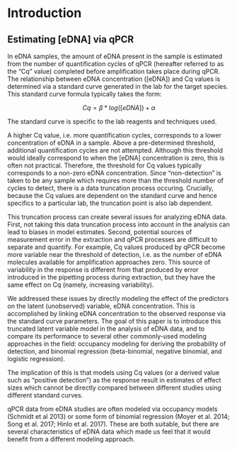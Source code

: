 # Introduction


<!-- Background info about eDNA studies generally -->

## Estimating [eDNA] via qPCR

In eDNA samples, the amount of eDNA present in the sample is estimated
from the number of quantification cycles of qPCR (hereafter referred
to as the “Cq” value) completed before amplification takes place
during qPCR. The relationship between eDNA concentration ([eDNA]) and
Cq values is determined via a standard curve generated in the lab for
the target species. This standard curve formula typically takes the
form:

$$ Cq = \beta * log([eDNA]) + \alpha $$

The standard curve is specific to the lab reagents and techniques
used. 

A higher Cq value, i.e. more quantification cycles, corresponds to a
lower concentration of eDNA in a sample. Above a pre-determined
threshold, additional quantification cycles are not
attempted. Although this threshold would ideally correspond to when
the [eDNA] concentration is zero, this is often not
practical. Therefore, the threshold for Cq values typically
corresponds to a non-zero eDNA concentration.  Since “non-detection”
is taken to be any sample which requires more than the threshold
number of cycles to detect, there is a data truncation process
occuring. Crucially, because the Cq values are dependent on the
standard curve and hence specifics to a particular lab, the truncation
point is also lab dependent. 

This truncation process can create several issues for analyzing eDNA
data. First, not taking this data truncation process into account in
the analysis can lead to biases in model estimates. Second, potential
sources of measurement error in the extraction and qPCR processes are
difficult to separate and quantify. For example, Cq values produced by
qPCR become more variable near the threshold of detection, i.e. as the
number of eDNA molecules available for amplification approaches
zero. This source of variability in the response is different from
that produced by error introduced in the pipetting process during
extraction, but they have the same effect on Cq (namely, increasing
variability).  

We addressed these issues by directly modeling the
effect of the predictors on the latent (unobserved) variable, eDNA
concentration. This is accomplished by linking eDNA concentration to
the observed response via the standard curve parameters.  The goal of
this paper is to introduce this truncated latent variable model in the
analysis of eDNA data, and to compare its performance to several other
commonly-used modeling approaches in the field: occupancy modeling for
deriving the probability of detection, and binomial regression
(beta-binomial, negative binomial, and logistic regression).

The implication of this is that models using Cq values (or a
derived value such as “positive detection”) as the response result in
estimates of effect sizes which cannot be directly compared between
different studies using different standard curves. 

qPCR data from eDNA studies are often modeled via occupancy models
(Schmidt et al 2013) or some form of binomial regression (Moyer et
al. 2014; Song et al. 2017; Hinlo et al. 2017).  These are both
suitable, but there are several characteristics of eDNA data which
made us feel that it would benefit from a different modeling approach.
